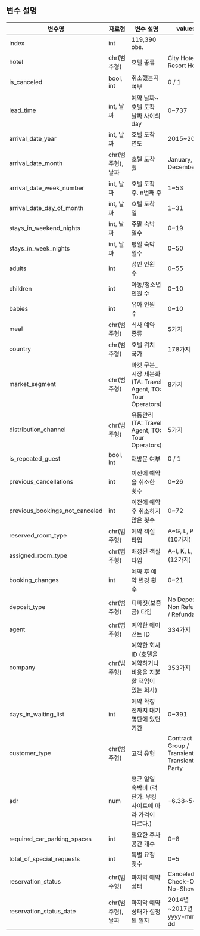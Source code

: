##   변수 설명 

| 변수명                       | 자료형          | 변수 설명                                                                                           | values                          |
|-----------------------------|-----------------|-----------------------------------------------------------------------------------------------------|---------------------------------|
| index                       | int             | 119,390 obs.                                                                                       |                                 |
| hotel                       | chr(범주형)     | 호텔 종류                                                                                           | City Hotel / Resort Hotel       |
| is_canceled                 | bool, int       | 취소했는지 여부                                                                                     | 0 / 1                           |
| lead_time                   | int, 날짜       | 예약 날짜~호텔 도착 날짜 사이의 day                                                                  | 0~737                           |
| arrival_date_year           | int, 날짜       | 호텔 도착 연도                                                                                       | 2015~2017                       |
| arrival_date_month          | chr(범주형), 날짜 | 호텔 도착 월                                                                                        | January, …, December            |
| arrival_date_week_number    | int, 날짜       | 호텔 도착 주. n번째 주                                                                               | 1~53                            |
| arrival_date_day_of_month   | int, 날짜       | 호텔 도착 일                                                                                        | 1~31                            |
| stays_in_weekend_nights     | int, 날짜       | 주말 숙박 일수                                                                                       | 0~19                            |
| stays_in_week_nights        | int, 날짜       | 평일 숙박 일수                                                                                       | 0~50                            |
| adults                      | int             | 성인 인원 수                                                                                         | 0~55                            |
| children                    | int             | 아동/청소년 인원 수                                                                                  | 0~10                            |
| babies                      | int             | 유아 인원 수                                                                                         | 0~10                            |
| meal                        | chr(범주형)     | 식사 예약 종류                                                                                       | 5가지                           |
| country                     | chr(범주형)     | 호텔 위치 국가                                                                                       | 178가지                         |
| market_segment              | chr(범주형)     | 마켓 구분_시장 세분화 (TA: Travel Agent, TO: Tour Operators)                                                     | 8가지                           |
| distribution_channel        | chr(범주형)     | 유통관리 (TA: Travel Agent, TO: Tour Operators)                                                     | 5가지                           |
| is_repeated_guest           | bool, int       | 재방문 여부                                                                                         | 0 / 1                           |
| previous_cancellations      | int             | 이전에 예약을 취소한 횟수                                                                            | 0~26                            |
| previous_bookings_not_canceled | int         | 이전에 예약 후 취소하지 않은 횟수                                                                     | 0~72                            |
| reserved_room_type          | chr(범주형)     | 예약 객실 타입                                                                                       | A~G, L, P (10가지)              |
| assigned_room_type          | chr(범주형)     | 배정된 객실 타입                                                                                     | A~I, K, L, P (12가지)           |
| booking_changes             | int             | 예약 후 예약 변경 횟수                                                                               | 0~21                            |
| deposit_type                | chr(범주형)     | 디파짓(보증금) 타입                                                                                  | No Deposit / Non Refund / Refundable |
| agent                       | chr(범주형)     | 예약한 에이전트 ID                                                                                   | 334가지                         |
| company                     | chr(범주형)     | 예약한 회사 ID (호텔을 예약하거나 비용을 지불할 책임이 있는 회사)                                       | 353가지                         |
| days_in_waiting_list        | int             | 예약 확정 전까지 대기 명단에 있던 기간                                                                | 0~391                           |
| customer_type               | chr(범주형)     | 고객 유형                                                                                           | Contract / Group / Transient / Transient-Party |
| adr                         | num             | 평균 일일 숙박비 (객단가: 부킹 사이트에 따라 가격이 다르다.)                                           | -6.38~5400                      |
| required_car_parking_spaces | int             | 필요한 주차공간 개수                                                                                 | 0~8                             |
| total_of_special_requests   | int             | 특별 요청 횟수                                                                                       | 0~5                             |
| reservation_status          | chr(범주형)     | 마지막 예약 상태                                                                                    | Canceled / Check-Out / No-Show  |
| reservation_status_date     | chr(범주형), 날짜 | 마지막 예약 상태가 설정된 일자                                                                       | 2014년~2017년 yyyy-mm-dd        |

